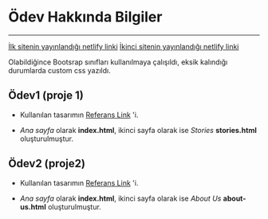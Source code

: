 # Ödev Hakkında Bilgiler

---
[İlk sitenin yayınlandığı netlify linki](https://ercument-lacin-bootsrap-01.netlify.app/)
[İkinci sitenin yayınlandığı netlify linki](https://ercument-lacin-bootsrap-02.netlify.app/)

Olabildiğince Bootsrap sınıfları kullanılmaya çalışıldı, eksik kalındığı durumlarda custom css yazıldı. 

## Ödev1 (proje 1)

* Kullanılan tasarımın [Referans Link](https://dribbble.com/shots/14624386-Monstories-Landing-Page-Exploration) 'i. 

* *Ana sayfa* olarak **index.html**, ikinci sayfa olarak ise *Stories* **stories.html** oluşturulmuştur.

## Ödev2 (proje2)

* Kullanılan tasarımın [Referans Link](https://dribbble.com/shots/14403622-Portfolio-Website-Design) 'i. 

- *Ana sayfa* olarak **index.html**, ikinci sayfa olarak ise *About Us* **about-us.html** oluşturulmuştur.
